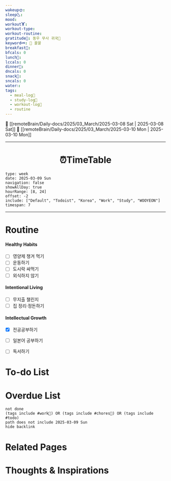 ```yaml
---
wakeup🌞: 
sleep🌜: 
mood: 
workout🏋️: 
workout-type: 
workout-routine: 
gratitude🙏: 동우 무사 귀국🛬
keyword🗝️: 🐷 꿀꿀
breakfast🍳: 
bfcals: 0
lunch🍚: 
lccals: 0
dinner🥗: 
dncals: 0
snack🍬: 
sncals: 0
water💧: 
tags:
  - meal-log📝
  - study-log📓
  - workout-log💪
  - routine
---
```


🔺 [[remoteBrain/Daily-docs/2025/03_March/2025-03-08 Sat | 2025-03-08 Sat]]
🔻 [[remoteBrain/Daily-docs/2025/03_March/2025-03-10 Mon | 2025-03-10 Mon]]
___
<h1> <center>⏰TimeTable </center> </h1>

```gEvent
type: week
date: 2025-03-09 Sun
navigation: false
showAllDay: true
hourRange: [8, 24]
offset: -2
include: ["Default", "Todoist", "Korea", "Work", "Study", "WOOYEON"]
timespan: 7
```

--- 


# Routine 

####  Healthy Habits
- [ ] 영양제 챙겨 먹기
- [ ] 운동하기
- [ ] 도시락 싸먹기 
- [ ] 외식하지 않기 

####  Intentional Living 
- [ ] 무지출 챌린지 
- [ ] 집 정리·정돈하기

#### Intellectual Growth
- [x] 전공공부하기
- [ ] 일본어 공부하기
- [ ] 독서하기



# To-do List


# Overdue List
```tasks
not done
(tags include #work💼) OR (tags include #chores🧺) OR (tags include #todo)
path does not include 2025-03-09 Sun
hide backlink
```

# Related Pages



# Thoughts & Inspirations

